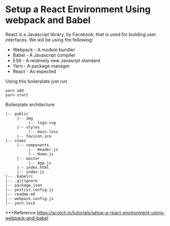 # Setup a React Environment Using webpack and Babel

React is a Javascript library, by Facebook, that is used for building user interfaces. We will be using the following:

* Webpack - A module bundler
* Babel - A Javascript compiler
* ES6 - A relatively new Javasript standard
* Yarn - A package manager
* React - As expected

Using this boilerplate just run 

```
yarn add
yarn start

```

Boilerplate architecture

```
|-- public
     |-- img
          |-- logo.svg
     |-- styles
          |-- main.less
     |-- favicon.ico
|-- views
     |-- components
          |-- Header.js
          |-- Home.js
     |-- master
          |-- App.js
     |-- index.html
     |-- index.js
|-- .babelrc
|-- .gitignore
|-- package.json
|-- postcss.config.js
|-- readme.md
|-- webpack.config.js
|-- yarn.lock

```

***Reference
https://scotch.io/tutorials/setup-a-react-environment-using-webpack-and-babel

